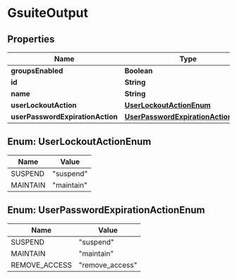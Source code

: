 # GsuiteOutput

## Properties
Name | Type | Description | Notes
------------ | ------------- | ------------- | -------------
**groupsEnabled** | **Boolean** |  |  [optional]
**id** | **String** |  |  [optional]
**name** | **String** |  |  [optional]
**userLockoutAction** | [**UserLockoutActionEnum**](#UserLockoutActionEnum) |  |  [optional]
**userPasswordExpirationAction** | [**UserPasswordExpirationActionEnum**](#UserPasswordExpirationActionEnum) |  |  [optional]

<a name="UserLockoutActionEnum"></a>
## Enum: UserLockoutActionEnum
Name | Value
---- | -----
SUSPEND | &quot;suspend&quot;
MAINTAIN | &quot;maintain&quot;

<a name="UserPasswordExpirationActionEnum"></a>
## Enum: UserPasswordExpirationActionEnum
Name | Value
---- | -----
SUSPEND | &quot;suspend&quot;
MAINTAIN | &quot;maintain&quot;
REMOVE_ACCESS | &quot;remove_access&quot;
